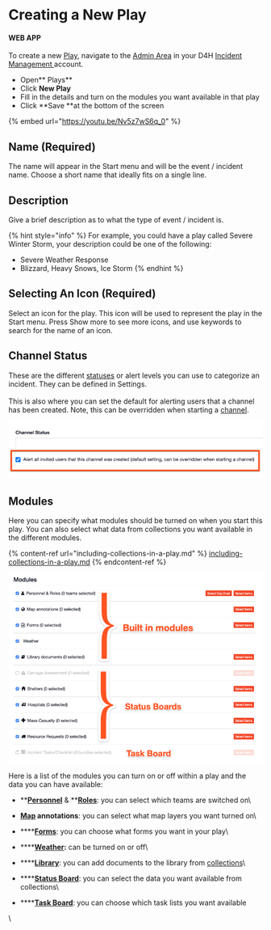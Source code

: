 # Creating a New Play

#### WEB APP

To create a new [Play](./), navigate to the [Admin Area](../admin-area/) in your D4H [Incident Management ](../getting-started.md)account.

* Open** Plays**
* Click **New Play**
* Fill in the details and turn on the modules you want available in that play
* Click **Save **at the bottom of the screen

{% embed url="https://youtu.be/Nv5z7wS6q_0" %}

## Name (Required)

The name will appear in the Start menu and will be the event / incident name. Choose a short name that ideally fits on a single line.

## Description

Give a brief description as to what the type of event / incident is. 

{% hint style="info" %}
For example, you could have a play called Severe Winter Storm, your description could be one of the following:

* Severe Weather Response
* Blizzard, Heavy Snows, Ice Storm
{% endhint %}

## Selecting An Icon (Required)

Select an icon for the play. This icon will be used to represent the play in the Start menu. Press Show more to see more icons, and use keywords to search for the name of an icon.

## Channel Status

These are the different [statuses](../status-boards/) or alert levels you can use to categorize an incident. They can be defined in Settings.\
\
This is also where you can set the default for alerting users that a channel has been created. Note, this can be overridden when starting a [channel](../channels/). 

![](<../../.gitbook/assets/creating a new play.png>)

## Modules

Here you can specify what modules should be turned on when you start this play. You can also select what data from collections you want available in the different modules.

{% content-ref url="including-collections-in-a-play.md" %}
[including-collections-in-a-play.md](including-collections-in-a-play.md)
{% endcontent-ref %}

![](<../../.gitbook/assets/creating a new play 2.png>)

Here is a list of the modules you can turn on or off within a play and the data you can have available:

* ****[**Personnel**](../personnel/)** & **[**Roles**](../../personnel-and-training/roles/): you can select which teams are switched on\

* ****[**Map**](../map/)** annotations**: you can select what map layers you want turned on\

* ****[**Forms**](../forms/): you can choose what forms you want in your play\

* ****[**Weather**](../weather.md)**:** can be turned on or off\

* ****[**Library**](../library/): you can add documents to the library from [collections](../admin-area/collections/)\

* ****[**Status Board**](../status-boards/): you can select the data you want available from collections\

* ****[**Task Board**](../task-boards/): you can choose which task lists you want available

\
